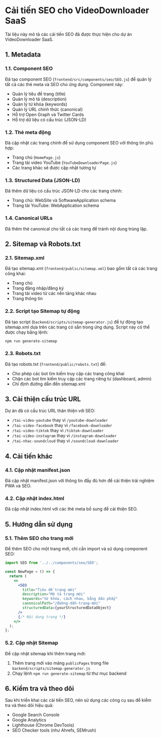 # Cải tiến SEO cho VideoDownloader SaaS

Tài liệu này mô tả các cải tiến SEO đã được thực hiện cho dự án VideoDownloader SaaS.

## 1. Metadata

### 1.1. Component SEO

Đã tạo component SEO (`frontend/src/components/seo/SEO.js`) để quản lý tất cả các thẻ meta và SEO cho ứng dụng. Component này:

- Quản lý tiêu đề trang (title)
- Quản lý mô tả (description)
- Quản lý từ khóa (keywords)
- Quản lý URL chính thức (canonical)
- Hỗ trợ Open Graph và Twitter Cards
- Hỗ trợ dữ liệu có cấu trúc (JSON-LD)

### 1.2. Thẻ meta động

Đã cập nhật các trang chính để sử dụng component SEO với thông tin phù hợp:

- Trang chủ (`HomePage.js`)
- Trang tải video YouTube (`YouTubeDownloaderPage.js`)
- Các trang khác sẽ được cập nhật tương tự

### 1.3. Structured Data (JSON-LD)

Đã thêm dữ liệu có cấu trúc JSON-LD cho các trang chính:

- Trang chủ: WebSite và SoftwareApplication schema
- Trang tải YouTube: WebApplication schema

### 1.4. Canonical URLs

Đã thêm thẻ canonical cho tất cả các trang để tránh nội dung trùng lặp.

## 2. Sitemap và Robots.txt

### 2.1. Sitemap.xml

Đã tạo sitemap.xml (`frontend/public/sitemap.xml`) bao gồm tất cả các trang công khai:

- Trang chủ
- Trang đăng nhập/đăng ký
- Trang tải video từ các nền tảng khác nhau
- Trang thông tin

### 2.2. Script tạo Sitemap tự động

Đã tạo script (`backend/scripts/sitemap-generator.js`) để tự động tạo sitemap.xml dựa trên các trang có sẵn trong ứng dụng. Script này có thể được chạy bằng lệnh:

```bash
npm run generate-sitemap
```

### 2.3. Robots.txt

Đã tạo robots.txt (`frontend/public/robots.txt`) để:

- Cho phép các bot tìm kiếm truy cập các trang công khai
- Chặn các bot tìm kiếm truy cập các trang riêng tư (dashboard, admin)
- Chỉ định đường dẫn đến sitemap.xml

## 3. Cải thiện cấu trúc URL

Dự án đã có cấu trúc URL thân thiện với SEO:

- `/tai-video-youtube` thay vì `/youtube-downloader`
- `/tai-video-facebook` thay vì `/facebook-downloader`
- `/tai-video-tiktok` thay vì `/tiktok-downloader`
- `/tai-video-instagram` thay vì `/instagram-downloader`
- `/tai-nhac-soundcloud` thay vì `/soundcloud-downloader`

## 4. Cải tiến khác

### 4.1. Cập nhật manifest.json

Đã cập nhật manifest.json với thông tin đầy đủ hơn để cải thiện trải nghiệm PWA và SEO.

### 4.2. Cập nhật index.html

Đã cập nhật index.html với các thẻ meta bổ sung để cải thiện SEO.

## 5. Hướng dẫn sử dụng

### 5.1. Thêm SEO cho trang mới

Để thêm SEO cho một trang mới, chỉ cần import và sử dụng component SEO:

```jsx
import SEO from '../../components/seo/SEO';

const NewPage = () => {
  return (
    <>
      <SEO 
        title="Tiêu đề trang mới"
        description="Mô tả trang mới"
        keywords="từ khóa, cách nhau, bằng dấu phẩy"
        canonicalPath="/đường-dẫn-trang-mới"
        structuredData={yourStructuredDataObject}
      />
      {/* Nội dung trang */}
    </>
  );
};
```

### 5.2. Cập nhật Sitemap

Để cập nhật sitemap khi thêm trang mới:

1. Thêm trang mới vào mảng `publicPages` trong file `backend/scripts/sitemap-generator.js`
2. Chạy lệnh `npm run generate-sitemap` từ thư mục backend

## 6. Kiểm tra và theo dõi

Sau khi triển khai các cải tiến SEO, nên sử dụng các công cụ sau để kiểm tra và theo dõi hiệu quả:

- Google Search Console
- Google Analytics
- Lighthouse (Chrome DevTools)
- SEO Checker tools (như Ahrefs, SEMrush)